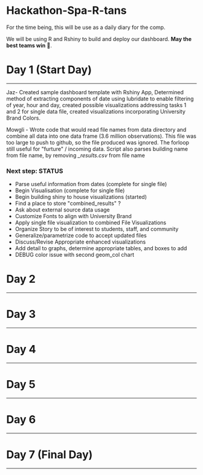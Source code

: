 # Hackathon-Spa-R-tans

For the time being, this will be use as a daily diary for the comp.

We will be using R and Rshiny to build and deploy our dashboard. **May the best teams win** 😤. 


# Day 1 (Start Day)
---
Jaz- Created sample dashboard template with Rshiny App, Determined method of extracting components of date using lubridate to enable filtering of year, hour and day, created possible visualizations addressing tasks 1 and 2 for single data file, created visualizations incorporating University Brand Colors.  

Mowgli - Wrote code that would read file names from data directory and combine all data into one data frame (3.6 million observations). This file was too large to push to github, so the file produced was ignored. The forloop still useful for "furture" / incoming data. Script also parses building name from file name, by removing *_results.csv* from file name

### Next step:                                                                          STATUS
- Parse useful information from dates                                         (complete for single file)
- Begin Visualisation                                                         (complete for single file)
- Begin building shiny to house visualizations                                          (started)
- Find a place to store "combined_results" ?
- Ask about external source data usage
- Customize Fonts to align with University Brand
- Apply single file visualization to combined File Visualizations
- Organize Story to be of interest to students, staff, and community
- Generalize/parametrize code to accept updated files
- Discuss/Revise Appropriate enhanced visualizations
- Add detail to graphs, determine appropriate tables, and boxes to add
- DEBUG color issue with second geom_col chart

# Day 2
---

# Day 3
---

# Day 4
---


# Day 5
---

# Day 6
---

# Day 7 (Final Day)
---
